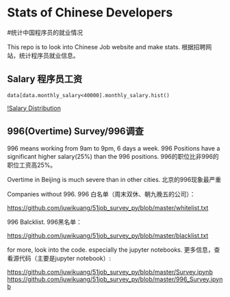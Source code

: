 # Stats of Chinese Developers
#统计中国程序员的就业情况

This repo is to look into Chinese Job website and make stats. 
根据招聘网站，统计程序员就业信息。

## Salary 程序员工资
```
data[data.monthly_salary<40000].monthly_salary.hist()
```
[!Salary Distribution](https://github.com/juwikuang/51job_survey_py/blob/master/images/salary_distribution.png?raw=true)

## 996(Overtime) Survey/996调查
996 means working from 9am to 9pm, 6 days a week.
996 Positions have a significant higher salary(25%) than the 996 positions.
996的职位比非996的职位工资高25%。

Overtime in Beijing is much severe than in other cities.
北京的996现象最严重

Companies without 996.
996 白名单（周末双休、朝九晚五的公司）：

https://github.com/juwikuang/51job_survey_py/blob/master/whitelist.txt

996 Balcklist. 996黑名单：

https://github.com/juwikuang/51job_survey_py/blob/master/blacklist.txt

for more, look into the code. especially the jupyter notebooks.
更多信息，查看源代码（主要是jupyter notebook）:

https://github.com/juwikuang/51job_survey_py/blob/master/Survey.ipynb
https://github.com/juwikuang/51job_survey_py/blob/master/996_Survey.ipynb
